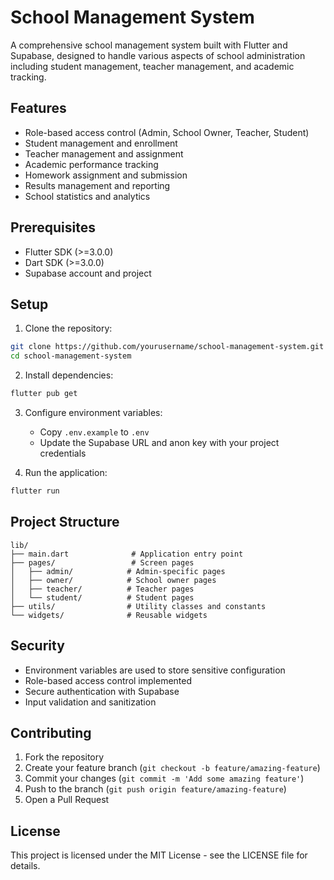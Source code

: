 # School Management System

A comprehensive school management system built with Flutter and Supabase, designed to handle various aspects of school administration including student management, teacher management, and academic tracking.

## Features

- Role-based access control (Admin, School Owner, Teacher, Student)
- Student management and enrollment
- Teacher management and assignment
- Academic performance tracking
- Homework assignment and submission
- Results management and reporting
- School statistics and analytics

## Prerequisites

- Flutter SDK (>=3.0.0)
- Dart SDK (>=3.0.0)
- Supabase account and project

## Setup

1. Clone the repository:

```bash
git clone https://github.com/yourusername/school-management-system.git
cd school-management-system
```

2. Install dependencies:

```bash
flutter pub get
```

3. Configure environment variables:

   - Copy `.env.example` to `.env`
   - Update the Supabase URL and anon key with your project credentials

4. Run the application:

```bash
flutter run
```

## Project Structure

```
lib/
├── main.dart              # Application entry point
├── pages/                 # Screen pages
│   ├── admin/            # Admin-specific pages
│   ├── owner/            # School owner pages
│   ├── teacher/          # Teacher pages
│   └── student/          # Student pages
├── utils/                # Utility classes and constants
└── widgets/              # Reusable widgets
```

## Security

- Environment variables are used to store sensitive configuration
- Role-based access control implemented
- Secure authentication with Supabase
- Input validation and sanitization

## Contributing

1. Fork the repository
2. Create your feature branch (`git checkout -b feature/amazing-feature`)
3. Commit your changes (`git commit -m 'Add some amazing feature'`)
4. Push to the branch (`git push origin feature/amazing-feature`)
5. Open a Pull Request

## License

This project is licensed under the MIT License - see the LICENSE file for details.
